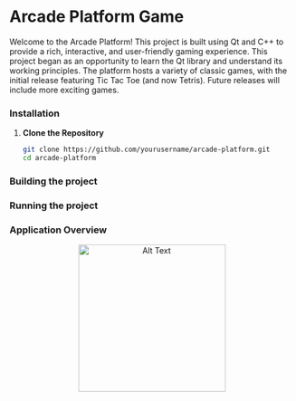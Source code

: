 # Arcade Platform Game

Welcome to the Arcade Platform! This project is built using Qt and C++ to provide a rich, interactive, and user-friendly gaming experience. This project began as an opportunity to learn the Qt library and understand its working principles. The platform hosts a variety of classic games, with the initial release featuring Tic Tac Toe (and now Tetris). Future releases will include more exciting games.

### Installation

1. **Clone the Repository**
   ```bash
   git clone https://github.com/yourusername/arcade-platform.git
   cd arcade-platform

### Building the project

### Running the project

### Application Overview
<p align="center">
    <!-- <img src=".Images/TicTacToe/Samples/TicTacToe.gif" height="260">  -->
    <img src=".Images/TicTacToe/Samples/TicTacToe.gif" alt="Alt Text" height="260">
</p>

<!-- ![Alt Text](.Images/TicTacToe/Samples/TicTacToe.gif) -->

